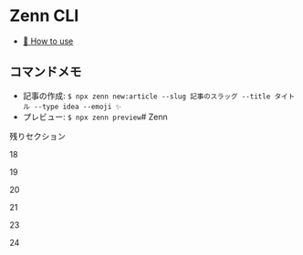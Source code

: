 # Zenn CLI

* [📘 How to use](https://zenn.dev/zenn/articles/zenn-cli-guide)

## コマンドメモ

- 記事の作成: ```$ npx zenn new:article --slug 記事のスラッグ --title タイトル --type idea --emoji ✨```
- プレビュー: ```$ npx zenn preview```# Zenn

残りセクション



18

19

20

21

23

24
